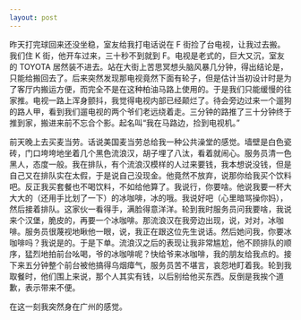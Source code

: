 ```yaml
---
layout: post
---
```


昨天打完球回来还没坐稳，室友给我打电话说在 F 街捡了台电视，让我过去搬。我们住 K 街，他开车过来，三十秒不到就到 F。电视是老式的，巨大又沉，室友的 TOYOTA 居然装不进去。站在大街上苦思冥想头脑风暴几分钟，得出结论是，只能给搬回去了。后来突然发现那电视竟然下面有轮子，但是估计当初设计时是为了客厅内搬运方便，而完全不是在这种柏油马路上使用的。于是我们只能缓慢的往家推。电视一路上浑身颤抖，我觉得电视内部已经颠烂了。待会旁边过来一个遛狗的路人甲，看到我们遛电视的两个爷们老远绕着走。三分钟的路推了三十分钟终于推到家，搬进来前不忘合个影。起名叫“我在马路边，捡到电视机。”

前天晚上去买麦当劳。话说美国麦当劳总给我一种公共澡堂的感觉。墙壁是白色瓷砖，门口垮垮地坐着几个黑色流浪汉，胡子埋了八汰，看着就闹心。服务员清一色黑人，态度一般。我在排队，有个流浪汉模样的人过来要钱，我本想说没钱，但是自己又在排队实在太假，于是说自己没现金。他竟然不放弃，说那你给我买个饮料吧。反正我买套餐也不喝饮料，不如给他算了。我说行，你要啥。他说我要一杯大大大的（还用手比划了一下）的冰咖啡，冰的哦。我说好吧（心里暗骂操你妈），然后接着排队。这家伙一看得手，满脸得意洋洋。轮到我时服务员问我要啥，我说来个汉堡，脆皮的，再要一个冰咖啡。那流浪汉在我旁边出现，说，对对，冰咖啡。服务员很蔑视地瞅他一眼，说，我正在跟这位先生说话。然后她问我，你要冰咖啡吗？我说是的。于是下单。流浪汉之后的表现让我非常尴尬，他不顾排队的顺序，猛烈地拍前台吆喝，爷的冰咖啡呢？快给爷来冰咖啡，我的朋友给我点的。接下来五分钟整个前台被他搞得乌烟瘴气，服务员苦不堪言，哀怨地盯着我。轮到我取餐时，他们围上来说，那个人其实有钱，以后别给他买东西。反倒是我挨个道歉，表示带来不便。

在这一刻我突然身在广州的感觉。
